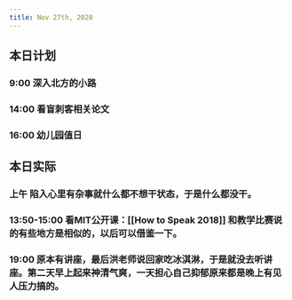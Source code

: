 ```yaml
---
title: Nov 27th, 2020
---
```


## 本日计划
### 9:00 深入北方的小路
### 14:00 看盲刺客相关论文
### 16:00 幼儿园值日
## 本日实际
### 上午 陷入心里有杂事就什么都不想干状态，于是什么都没干。
### 13:50-15:00 看MIT公开课：[[How to Speak 2018]] 和教学比赛说的有些地方是相似的，以后可以借鉴一下。
### 19:00 原本有讲座，最后洪老师说回家吃冰淇淋，于是就没去听讲座。第二天早上起来神清气爽，一天担心自己抑郁原来都是晚上有见人压力搞的。
##
